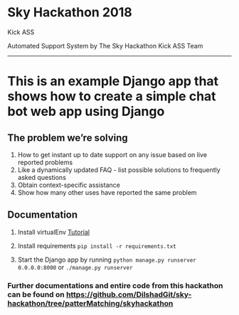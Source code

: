 
Sky Hackathon 2018
=========================


Kick ASS

Automated
Support
System
by The Sky Hackathon Kick ASS Team

-------------

# This is an example Django app that shows how to create a simple chat bot web app using Django

## The problem we’re solving

1. How to get instant up to date support on any issue based on live reported problems
2. Like a dynamically updated FAQ - list possible solutions to frequently asked questions
3. Obtain context-specific assistance
4. Show how many other uses have reported the same problem


Documentation
-------------

1. Install virtualEnv
[Tutorial](https://packaging.python.org/guides/installing-using-pip-and-virtualenv/)

2. Install requirements
`pip install -r requirements.txt`

3. Start the Django app by running `python manage.py runserver 0.0.0.0:8000` or `./manage.py runserver`

### Further documentations and entire code from this hackathon can be found on https://github.com/DilshadGit/sky-hackathon/tree/patterMatching/skyhackathon
